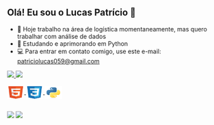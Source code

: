 ## Olá! Eu sou o Lucas Patrício 👋

- 🔭 Hoje trabalho na área de logística momentaneamente, mas quero trabalhar com análise de dados
- 🌱 Estudando e aprimorando em Python
- 💻 Para entrar em contato comigo, use este e-mail: patriciolucas059@gmail.com

<div>
  <a href="https://github.com/patrilucas59">
  <img height="180cm" src="https://github-readme-stats.vercel.app/api?username=patrilucas59&show_icons=true&theme=dracula&include_all_commits=true&count_private=true"/>
  <img height="180cm" src="https://github-readme-stats.vercel.app/api/top-langs/?username=patrilucas59&layout=compact&langs_count=16&theme-dracula"/>
</div>

<div style="display: inline_block"><br>
  <img align="center" alt="Rafa-HTML" height="30" width="40" src="https://raw.githubusercontent.com/devicons/devicon/master/icons/html5/html5-original.svg">
  <img align="center" alt="Rafa-CSS" height="30" width="40" src="https://raw.githubusercontent.com/devicons/devicon/master/icons/css3/css3-original.svg">
  <img align="center" alt="Rafa-Python" height="30" width="40" src="https://raw.githubusercontent.com/devicons/devicon/master/icons/python/python-original.svg">
</div>

##

<div>
  <a href = "patriciolucas059@gmail.com"><img src="https://img.shields.io/badge/-Gmail-%23333?style=for-the-badge&logo=gmail&logoColor=white" target="_blank"></a>
  <a href="https://www.linkedin.com/in/lucas-patrício-da-silva-213882228/" target="_blank"><img src="https://img.shields.io/badge/-LinkedIn-%230077B5?style=for-the-badge&logo=linkedin&logoColor=white" target="_blank"></a> 
  
</div>
